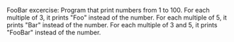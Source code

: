 FooBar excercise:
Program that print numbers from 1 to 100.
For each multiple of 3, it prints "Foo" instead of the number.
For each multiple of 5, it prints "Bar" instead of the number.
For each multiple of 3 and 5, it prints "FooBar" instead of the number.
